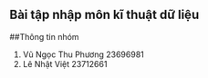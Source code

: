 ## Bài tập nhập môn kĩ thuật dữ liệu 
##Thông tin nhóm 
1. Vũ Ngọc Thu Phương 23696981
2. Lê Nhật Việt 23712661
